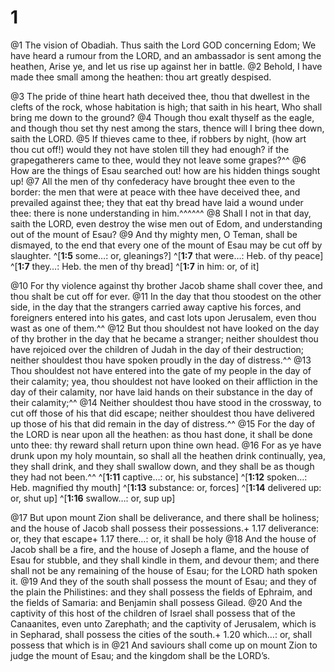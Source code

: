 # 1 
@1 The vision of Obadiah. Thus saith the Lord GOD concerning Edom; We have heard a rumour from the LORD, and an ambassador is sent among the heathen, Arise ye, and let us rise up against her in battle. @2 Behold, I have made thee small among the heathen: thou art greatly despised. 

@3 The pride of thine heart hath deceived thee, thou that dwellest in the clefts of the rock, whose habitation is high; that saith in his heart, Who shall bring me down to the ground? @4 Though thou exalt thyself as the eagle, and though thou set thy nest among the stars, thence will I bring thee down, saith the LORD. @5 If thieves came to thee, if robbers by night, (how art thou cut off!) would they not have stolen till they had enough? if the grapegatherers came to thee, would they not leave some grapes?^^ @6 How are the things of Esau searched out! how are his hidden things sought up! @7 All the men of thy confederacy have brought thee even to the border: the men that were at peace with thee have deceived thee, and prevailed against thee; they that eat thy bread have laid a wound under thee: there is none understanding in him.^^^^^^ @8 Shall I not in that day, saith the LORD, even destroy the wise men out of Edom, and understanding out of the mount of Esau? @9 And thy mighty men, O Teman, shall be dismayed, to the end that every one of the mount of Esau may be cut off by slaughter. 
^[**1:5** some…: or, gleanings?]
^[**1:7** that were…: Heb. of thy peace]
^[**1:7** they…: Heb. the men of thy bread]
^[**1:7** in him: or, of it]

@10 For thy violence against thy brother Jacob shame shall cover thee, and thou shalt be cut off for ever. @11 In the day that thou stoodest on the other side, in the day that the strangers carried away captive his forces, and foreigners entered into his gates, and cast lots upon Jerusalem, even thou wast as one of them.^^ @12 But thou shouldest not have looked on the day of thy brother in the day that he became a stranger; neither shouldest thou have rejoiced over the children of Judah in the day of their destruction; neither shouldest thou have spoken proudly in the day of distress.^^ @13 Thou shouldest not have entered into the gate of my people in the day of their calamity; yea, thou shouldest not have looked on their affliction in the day of their calamity, nor have laid hands on their substance in the day of their calamity;^^ @14 Neither shouldest thou have stood in the crossway, to cut off those of his that did escape; neither shouldest thou have delivered up those of his that did remain in the day of distress.^^ @15 For the day of the LORD is near upon all the heathen: as thou hast done, it shall be done unto thee: thy reward shall return upon thine own head. @16 For as ye have drunk upon my holy mountain, so shall all the heathen drink continually, yea, they shall drink, and they shall swallow down, and they shall be as though they had not been.^^ 
^[**1:11** captive…: or, his substance]
^[**1:12** spoken…: Heb. magnified thy mouth]
^[**1:13** substance: or, forces]
^[**1:14** delivered up: or, shut up]
^[**1:16** swallow…: or, sup up]

@17 But upon mount Zion shall be deliverance, and there shall be holiness; and the house of Jacob shall possess their possessions.+ 1.17 deliverance: or, they that escape+ 1.17 there…: or, it shall be holy @18 And the house of Jacob shall be a fire, and the house of Joseph a flame, and the house of Esau for stubble, and they shall kindle in them, and devour them; and there shall not be any remaining of the house of Esau; for the LORD hath spoken it. @19 And they of the south shall possess the mount of Esau; and they of the plain the Philistines: and they shall possess the fields of Ephraim, and the fields of Samaria: and Benjamin shall possess Gilead. @20 And the captivity of this host of the children of Israel shall possess that of the Canaanites, even unto Zarephath; and the captivity of Jerusalem, which is in Sepharad, shall possess the cities of the south.+ 1.20 which…: or, shall possess that which is in @21 And saviours shall come up on mount Zion to judge the mount of Esau; and the kingdom shall be the LORD’s. 